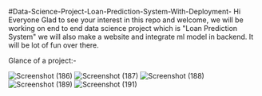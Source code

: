 #Data-Science-Project-Loan-Prediction-System-With-Deployment-
Hi Everyone Glad to see your interest in this repo and welcome, we will be working on end to end data science project which is "Loan Prediction System" we will also make a website and integrate ml model in backend. It will be lot of fun over there.

Glance of a project:-

![Screenshot (186)](https://github.com/shishodiamanish/Loan-Approval-Prediction-System/assets/85450180/9034ce70-3b7f-47ca-b495-0da6f217a537)
![Screenshot (187)](https://github.com/shishodiamanish/Loan-Approval-Prediction-System/assets/85450180/48c342d5-8fb1-47f8-86e4-0e598e6b4007)
![Screenshot (188)](https://github.com/shishodiamanish/Loan-Approval-Prediction-System/assets/85450180/814cefb4-519c-46ab-be7e-3c88a0ac2e74)
![Screenshot (189)](https://github.com/shishodiamanish/Loan-Approval-Prediction-System/assets/85450180/e89d892c-0571-475e-8c90-66d1a0a3cd2c)
![Screenshot (191)](https://github.com/shishodiamanish/Loan-Approval-Prediction-System/assets/85450180/e9910863-5b15-4cd1-b0be-2cc986ddd789)

